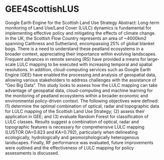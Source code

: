 # GEE4ScottishLUS
Google Earth Engine for the Scottish Land Use Strategy
Abstract: Long-term monitoring of Land Use/Land Cover (LULC) dynamics is fundamental for implementing effective policy and mitigating the effects of climate change. In the UK, the Scottish Flow Country represents an area of ~4000km2  spanning Caithness and Sutherland, encompassing 25% of global blanket bogs. There is a need to understand these peatland ecosystems in a broader context, appreciating their importance within evolving landscapes. Frequent advances in remote sensing (RS) have provided a means for large-scale LULC mapping to be executed with increasing temporal and spatial resolutions. In addition, cloud-computing services such as Google Earth Engine (GEE) have enabled the processing and analysis of geospatial data, allowing various stakeholders to address challenges with the assistance of “Geo Big Data”. This study looks to assess how the LULC mapping can take advantage of geospatial data, cloud-computing and machine learning for the monitoring of peatland ecosystems within a broader economic and environmental policy-driven context. The following objectives were defined: (1) determine the optimal combination of optical, radar and topographic data for LULC mapping of the Scottish Land Use Strategy; (2) assess their application in GEE; and (3) evaluate Random Forest for classification of LULC classes. Results suggest a combination of optical, radar and topographic features is necessary for comprehensive LULC mapping (LUSTOR OA=0.823 and KA=0.792), particularly when delineating ecologically, hydrologically and geomorphologically heterogenous landscapes. Finally, RF performance was evaluated, future improvements were outlined and the effectiveness of LULC mapping for policy assessments is discussed.

